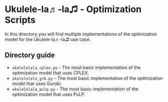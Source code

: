 # Ukulele-la♬-la♫ - Optimization Scripts
In this directory you will find multiple implementations 
of the optimization model for the Ukulele-la♬-la♫ use case.

## Directory guide
* `ukulelelala_cplex.py` - The most basic implementation
    of the optimization model that uses CPLEX.
* `ukulelelala_grb.py` - The most basic implementation
    of the optimization model that uses Gurobi.
* `ukulelelala_pulp.py` - The most basic implementation
    of the optimization model that uses PuLP.
